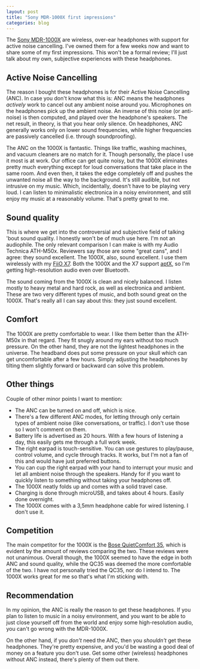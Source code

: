 ```yaml
---
layout: post
title: "Sony MDR-1000X first impressions"
categories: blog
---
```


The [Sony MDR-1000X](http://www.sony.com/electronics/headband-headphones/mdr-1000x) are wireless, over-ear headphones with support for active noise cancelling. I've owned them for a few weeks now and want to share some of my first impressions. This won't be a formal review; I'll just talk about my own, subjective experiences with these headphones.

## Active Noise Cancelling

The reason I bought these headphones is for their Active Noise Cancelling (ANC). In case you don't know what this is: ANC means the headphones _actively_ work to cancel out any ambient noise around you. Microphones on the headphones pick up the ambient noise. An inverse of this noise (or anti-noise) is then computed, and played over the headphone's speakers. The net result, in theory, is that you hear only silence. On headphones, ANC generally works only on lower sound frequencies, while higher frequencies are passively cancelled (i.e. through soundproofing).

The ANC on the 1000X is fantastic. Things like traffic, washing machines, and vacuum cleaners are no match for it. Though personally, the place I use it most is at work. Our office can get quite noisy, but the 1000X eliminates pretty much everything except for loud conversations that take place in the same room. And even then, it takes the edge completely off and pushes the unwanted noise all the way to the background. It's still audible, but not intrusive on my music. Which, incidentally, doesn't have to be playing very loud. I can listen to minimalistic electronica in a noisy environment, and still enjoy my music at a reasonably volume. That's pretty great to me.

## Sound quality

This is where we get into the controversial and subjective field of talking 'bout sound quality. I honestly won't be of much use here. I'm not an audiophile. The only relevant comparison I can make is with my Audio Technica ATH-M50x. Reviewers say those are some "great cans", and I agree: they sound excellent. The 1000X, also, sound excellent. I use them wirelessly with my [FiiO X7](http://www.fiio.net/en/products/45). Both the 1000X and the X7 support [aptX](https://www.aptx.com/), so I'm getting high-resolution audio even over Bluetooth.

The sound coming from the 1000X is clean and nicely balanced. I listen mostly to heavy metal and hard rock, as well as electronica and ambient. These are two very different types of music, and both sound great on the 1000X. That's really all I can say about this: they just sound excellent.

## Comfort

The 1000X are pretty comfortable to wear. I like them better than the ATH-M50x in that regard. They fit snugly around my ears without too much pressure. On the other hand, they are not the lightest headphones in the universe. The headband does put some pressure on your skull which can get uncomfortable after a few hours. Simply adjusting the headphones by tilting them slightly forward or backward can solve this problem.

## Other things

Couple of other minor points I want to mention:

*   The ANC can be turned on and off, which is nice.
*   There's a few different ANC modes, for letting through only certain types of ambient noise (like conversations, or traffic). I don't use those so I won't comment on them.
*   Battery life is advertised as 20 hours. With a few hours of listening a day, this easily gets me through a full work week.
*   The right earpad is touch-sensitive. You can use gestures to play/pause, control volume, and cycle through tracks. It works, but I'm not a fan of this and would have just preferred buttons.
*   You can cup the right earpad with your hand to interrupt your music and let all ambient noise through the speakers. Handy for if you want to quickly listen to something without taking your headphones off.
*   The 1000X neatly folds up and comes with a solid travel case.
*   Charging is done through microUSB, and takes about 4 hours. Easily done overnight.
*   The 1000X comes with a 3,5mm headphone cable for wired listening. I don't use it.

## Competition

The main competitor for the 1000X is the [Bose QuietComfort 35](https://www.bose.com/en_us/products/headphones/over_ear_headphones/quietcomfort-35-wireless.html), which is evident by the amount of reviews comparing the two. These reviews were not unanimous. Overall though, the 1000X seemed to have the edge in both ANC and sound quality, while the QC35 was deemed the more comfortable of the two. I have not personally tried the QC35, nor do I intend to. The 1000X works great for me so that's what I'm sticking with.

## Recommendation

In my opinion, the ANC is really the reason to get these headphones. If you plan to listen to music in a noisy environment, and you want to be able to just close yourself off from the world and enjoy some high-resolution audio, you can't go wrong with the MDR-1000X.

On the other hand, if you _don't_ need the ANC, then you _shouldn't_ get these headphones. They're pretty expensive, and you'd be wasting a good deal of money on a feature you don't use. Get some other (wireless) headphones without ANC instead, there's plenty of them out there.
